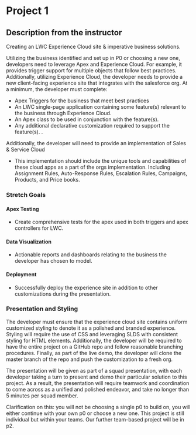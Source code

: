 # Project 1

## Description from the instructor

Creating an LWC Experience Cloud site & imperative business solutions.

Utilizing the business identified and set up in P0 or choosing a new one, developers need to leverage Apex and Experience Cloud. For example, it provides trigger support for multiple objects that follow best practices. Additionally, utilizing Experience Cloud, the developer needs to provide a new client-facing experience site that integrates with the salesforce org. At a minimum, the developer must complete: 

* Apex Triggers for the business that meet best practices
* An LWC single-page application containing some feature(s) relevant to the business through Experience Cloud. 
* An Apex class to be used in conjunction with the feature(s). 
* Any additional declarative customization required to support the feature(s). . 

Additionally, the developer will need to provide an implementation of Sales & Service Cloud 
* This implementation should include the unique tools and capabilities of these cloud apps as a part of the orgs implementation. Including Assignment Rules, Auto-Response Rules, Escalation Rules, Campaigns, Products, and Price books. 

### Stretch Goals 

#### Apex Testing

*  Create comprehensive tests for the apex used in both triggers and apex controllers for LWC. 

#### Data Visualization 
* Actionable reports and dashboards relating to the business the developer has chosen to model. 

#### Deployment
* Successfully deploy the experience site in addition to other customizations during the presentation.

### Presentation and Styling

The developer must ensure that the experience cloud site contains uniform customized styling to denote it as a polished and branded experience. Styling will require the use of CSS and leveraging SLDS with consistent styling for HTML elements. Additionally, the developer will be required to have the entire project on a GitHub repo and follow reasonable branching procedures. Finally, as part of the live demo, the developer will clone the master branch of the repo and push the customization to a fresh org. 

The presentation will be given as part of a squad presentation, with each developer taking a turn to present and demo their particular solution to this project. As a result, the presentation will require teamwork and coordination to come across as a unified and polished endeavor, and take no longer than 5 minutes per squad member. 

Clarification on this: you will not be choosing a single p0 to build on, you will either continue with your own p0 or choose a new one. This project is still individual but within your teams. Our further team-based project will be in p2. 